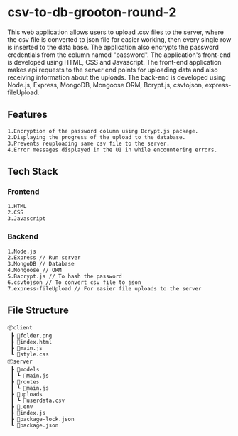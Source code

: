 # csv-to-db-grooton-round-2
This web application allows users to upload .csv files to the server, where the csv file is converted to json file for easier working, then every single row is inserted to the data base. The application also encrypts the password credentials from the column named "password".
The application's front-end is developed using HTML, CSS and Javascript. The front-end application makes api requests to the server end points for uploading data and also receiving information about the uploads.
The back-end is developed using Node.js, Express, MongoDB, Mongoose ORM, Bcrypt.js, csvtojson, express-fileUpload.<br>
## Features
	1.Encryption of the password column using Bcrypt.js package.
	2.Displaying the progress of the upload to the database.
	3.Prevents reuploading same csv file to the server.
	4.Error messages displayed in the UI in while encountering errors.
## Tech Stack
### Frontend
	1.HTML
	2.CSS
	3.Javascript
### Backend
	1.Node.js
	2.Express // Run server
	3.MongoDB // Database 
	4.Mongoose // ORM
	5.Bacrypt.js // To hash the password 
	6.csvtojson // To convert csv file to json
	7.express-fileUpload // For easier file uploads to the server

## File Structure
	📦client
	 ┣ 📜folder.png
	 ┣ 📜index.html
	 ┣ 📜main.js
	 ┗ 📜style.css
	📦server
	 ┣ 📂models
	 ┃ ┗ 📜Main.js
	 ┣ 📂routes
	 ┃ ┗ 📜main.js
	 ┣ 📂uploads
	 ┃ ┗ 📜userdata.csv
	 ┣ 📜.env
	 ┣ 📜index.js
	 ┣ 📜package-lock.json
	 ┗ 📜package.json
